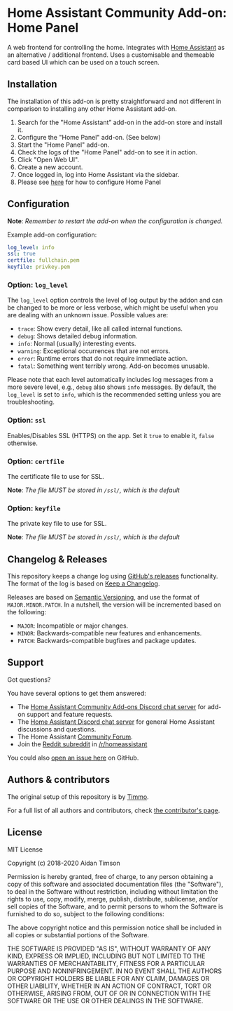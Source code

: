 # Home Assistant Community Add-on: Home Panel

A web frontend for controlling the home. Integrates with
 [Home Assistant][hass] as an alternative / additional frontend. Uses a
 customisable and themeable card based UI which can be used on a touch screen.

## Installation

The installation of this add-on is pretty straightforward and not different in
comparison to installing any other Home Assistant add-on.

1. Search for the "Home Assistant” add-on in the add-on store and install it.
1. Configure the "Home Panel" add-on. (See below)
1. Start the "Home Panel" add-on.
1. Check the logs of the "Home Panel" add-on to see it in action.
1. Click "Open Web UI".
1. Create a new account.
1. Once logged in, log into Home Assistant via the sidebar.
1. Please see [here][config] for how to configure Home Panel

## Configuration

**Note**: _Remember to restart the add-on when the configuration is changed._

Example add-on configuration:

```yaml
log_level: info
ssl: true
certfile: fullchain.pem
keyfile: privkey.pem
```

### Option: `log_level`

The `log_level` option controls the level of log output by the addon and can
be changed to be more or less verbose, which might be useful when you are
dealing with an unknown issue. Possible values are:

- `trace`: Show every detail, like all called internal functions.
- `debug`: Shows detailed debug information.
- `info`: Normal (usually) interesting events.
- `warning`: Exceptional occurrences that are not errors.
- `error`:  Runtime errors that do not require immediate action.
- `fatal`: Something went terribly wrong. Add-on becomes unusable.

Please note that each level automatically includes log messages from a
more severe level, e.g., `debug` also shows `info` messages. By default,
the `log_level` is set to `info`, which is the recommended setting unless
you are troubleshooting.

### Option: `ssl`

Enables/Disables SSL (HTTPS) on the app. Set it `true` to enable it,
`false` otherwise.

### Option: `certfile`

The certificate file to use for SSL.

**Note**: _The file MUST be stored in `/ssl/`, which is the default_

### Option: `keyfile`

The private key file to use for SSL.

**Note**: _The file MUST be stored in `/ssl/`, which is the default_

## Changelog & Releases

This repository keeps a change log using [GitHub's releases][releases]
functionality. The format of the log is based on
[Keep a Changelog][keepchangelog].

Releases are based on [Semantic Versioning][semver], and use the format
of ``MAJOR.MINOR.PATCH``. In a nutshell, the version will be incremented
based on the following:

- ``MAJOR``: Incompatible or major changes.
- ``MINOR``: Backwards-compatible new features and enhancements.
- ``PATCH``: Backwards-compatible bugfixes and package updates.

## Support

Got questions?

You have several options to get them answered:

- The [Home Assistant Community Add-ons Discord chat server][discord] for add-on
  support and feature requests.
- The [Home Assistant Discord chat server][discord-ha] for general Home
  Assistant discussions and questions.
- The Home Assistant [Community Forum][forum].
- Join the [Reddit subreddit][reddit] in [/r/homeassistant][reddit]

You could also [open an issue here][issue] on GitHub.

## Authors & contributors

The original setup of this repository is by [Timmo][timmo].

For a full list of all authors and contributors,
check [the contributor's page][contributors].

## License

MIT License

Copyright (c) 2018-2020 Aidan Timson

Permission is hereby granted, free of charge, to any person obtaining a copy
of this software and associated documentation files (the "Software"), to deal
in the Software without restriction, including without limitation the rights
to use, copy, modify, merge, publish, distribute, sublicense, and/or sell
copies of the Software, and to permit persons to whom the Software is
furnished to do so, subject to the following conditions:

The above copyright notice and this permission notice shall be included in all
copies or substantial portions of the Software.

THE SOFTWARE IS PROVIDED "AS IS", WITHOUT WARRANTY OF ANY KIND, EXPRESS OR
IMPLIED, INCLUDING BUT NOT LIMITED TO THE WARRANTIES OF MERCHANTABILITY,
FITNESS FOR A PARTICULAR PURPOSE AND NONINFRINGEMENT. IN NO EVENT SHALL THE
AUTHORS OR COPYRIGHT HOLDERS BE LIABLE FOR ANY CLAIM, DAMAGES OR OTHER
LIABILITY, WHETHER IN AN ACTION OF CONTRACT, TORT OR OTHERWISE, ARISING FROM,
OUT OF OR IN CONNECTION WITH THE SOFTWARE OR THE USE OR OTHER DEALINGS IN THE
SOFTWARE.

[config]: https://home-panel-docs.timmo.dev/configui/
[contributors]: https://github.com/hassio-addons/addon-home-panel/graphs/contributors
[discord-ha]: https://discord.gg/c5DvZ4e
[discord]: https://discord.me/hassioaddons
[forum]: https://community.home-assistant.io/t/home-panel-a-touch-compatible-webapp-for-controlling-the-home/62597?u=timmo001
[hass]: https://www.home-assistant.io/
[issue]: https://github.com/hassio-addons/addon-home-panel/issues
[keepchangelog]: http://keepachangelog.com/en/1.0.0/
[reddit]: https://reddit.com/r/homeassistant
[releases]: https://github.com/hassio-addons/addon-home-panel/releases
[repository]: https://github.com/hassio-addons/repository
[semver]: http://semver.org/spec/v2.0.0.htm
[timmo]: https://github.com/timmo001
